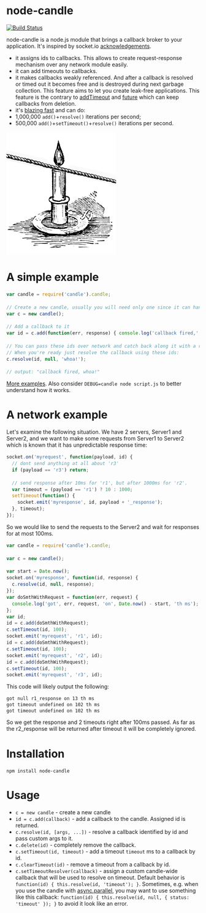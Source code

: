 node-candle
===========
[![Build Status](https://travis-ci.org/AlexeyKupershtokh/node-candle.png)](https://travis-ci.org/AlexeyKupershtokh/node-candle)

node-candle is a node.js module that brings a callback broker to your application. It's inspired by socket.io <a href="https://github.com/learnboost/socket.io/#getting-acknowledgements">acknowledgements</a>.
 * it assigns ids to callbacks. This allows to create request-response mechanism over any network module easily.
 * it can add timeouts to callbacks.
 * it makes callbacks weakly referenced. And after a callback is resolved or timed out it becomes free and is destroyed during next garbage collection. This feature aims to let you create leak-free applications. This feature is the contrary to <a href="https://github.com/temsa/addTimeout">addTimeout</a> and <a href="https://github.com/coolaj86/futures/tree/v2.0/future">future</a> which can keep callbacks from deletion.
 * it's <a href="https://github.com/AlexeyKupershtokh/node-candle/tree/master/benchmark">blazing fast</a> and can do:
  * 1,000,000 `add()`+`resolve()` iterations per second;
  * 500,000 `add()`+`setTimeout()`+`resolve()` iterations per second.

![](https://github.com/AlexeyKupershtokh/node-candle/raw/master/assets/candle.png)

A simple example
================

```javascript
var candle = require('candle').candle;

// Create a new candle, usually you will need only one since it can handle many callbacks.
var c = new candle();

// Add a callback to it
var id = c.add(function(err, response) { console.log('callback fired,', response); })

// You can pass these ids over network and catch back along it with a response.
// When you're ready just resolve the callback using these ids:
c.resolve(id, null, 'whoa!');

// output: "callback fired, whoa!"
```
<a href="https://github.com/AlexeyKupershtokh/node-candle/tree/master/examples">More examples</a>. Also consider `DEBUG=candle node script.js` to better understand how it works.

A network example
=================

Let's examine the following situation. We have 2 servers, Server1 and Server2, and we want to make some requests from Server1 to Server2 which is known that it has unpredictable response time:
```javascript
socket.on('myrequest', function(payload, id) {
  // dont send anything at all about 'r3'
  if (payload == 'r3') return;

  // send response after 10ms for 'r1', but after 1000ms for 'r2'.
  var timeout = (payload == 'r1') ? 10 : 1000;
  setTimeout(function() {
    socket.emit('myresponse', id, payload + '_response');
  }, timeout);
});
```
So we would like to send the requests to the Server2 and wait for responses for at most 100ms.
```javascript
var candle = require('candle').candle;

var c = new candle();

var start = Date.now();
socket.on('myresponse', function(id, response) {
  c.resolve(id, null, response);
});
var doSmthWithRequest = function(err, request) {
  console.log('got', err, request, 'on', Date.now() - start, 'th ms');
};
var id;
id = c.add(doSmthWithRequest);
c.setTimeout(id, 100);
socket.emit('myrequest', 'r1', id);
id = c.add(doSmthWithRequest);
c.setTimeout(id, 100);
socket.emit('myrequest', 'r2', id);
id = c.add(doSmthWithRequest);
c.setTimeout(id, 100);
socket.emit('myrequest', 'r3', id);
```
This code will likely output the following:
```
got null r1_response on 13 th ms
got timeout undefined on 102 th ms
got timeout undefined on 102 th ms
```
So we get the response and 2 timeouts right after 100ms passed.
As far as the r2_response will be returned after timeout it will be completely ignored.

Installation
============

`npm install node-candle`

Usage
=====

* `c = new candle` - create a new candle
* `id = c.add(callback)` - add a callback to the candle. Assigned id is returned.
* `c.resolve(id, [args, ...])` - resolve a callback identified by id and pass custom args to it.
* `c.delete(id)` - completely remove the callback.
* `c.setTimeout(id, timeout)` - add a timeout `timeout` ms to a callback by id.
* `c.clearTimeout(id)` - remove a timeout from a callback by id.
* `c.setTimeoutResolver(callback)` - assign a custom candle-wide callback that will be used to resolve on timeout. Default behavior is `function(id) { this.resolve(id, 'timeout'); }`. Sometimes, e.g. when you use the candle with <a href="https://github.com/caolan/async#parallel">async.parallel</a>, you may want to use something like this callback: `function(id) { this.resolve(id, null, { status: 'timeout' }); }` to avoid it look like an error.